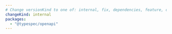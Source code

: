 ```yaml
---
# Change versionKind to one of: internal, fix, dependencies, feature, deprecation, breaking
changeKind: internal
packages:
  - "@typespec/openapi"
---
```

